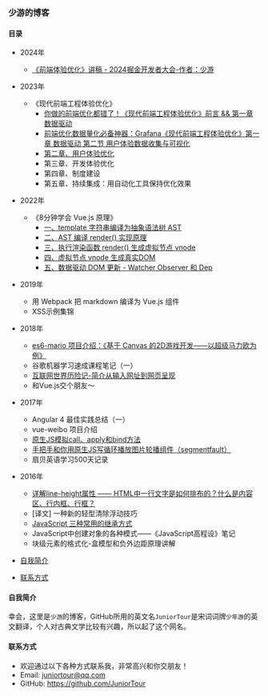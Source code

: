 ### 少游的博客



#### 目录

- 2024年
  - [《前端体验优化》讲稿 - 2024掘金开发者大会-作者：少游](https://github.com/JuniorTour/blog/issues/15)
- 2023年
  - 《现代前端工程体验优化》
    - [你做的前端优化都错了！《现代前端工程体验优化》前言 && 第一章 数据驱动](https://github.com/JuniorTour/blog/issues/12)
    - [前端优化数据量化必备神器：Grafana《现代前端工程体验优化》第一章 数据驱动 第二节 用户体验数据收集与可视化 ](https://github.com/JuniorTour/blog/issues/13)
    - [第二章、用户体验优化](https://github.com/JuniorTour/blog/issues/14)
    - 第三章、开发体验优化
    - 第四章、制度建设
    - 第五章、持续集成：用自动化工具保持优化效果
- 2022年
  - 《8分钟学会 Vue.js 原理》
    - [一、template 字符串编译为抽象语法树 AST](https://github.com/JuniorTour/blog/issues/7)
    - [二、AST 编译 render() 实现原理](https://github.com/JuniorTour/blog/issues/8)
    - [三、执行渲染函数 render() 生成虚拟节点 vnode](https://github.com/JuniorTour/blog/issues/9)
    - [四、虚拟节点 vnode 生成真实DOM](https://github.com/JuniorTour/blog/issues/10)
    - [五、数据驱动 DOM 更新 - Watcher Observer 和 Dep](https://github.com/JuniorTour/blog/issues/11)
- 2019年
  - 用 Webpack 把 markdown 编译为 Vue.js 组件
  - XSS示例集锦
- 2018年
  - [es6-mario 项目介绍：《基于 Canvas 的2D游戏开发——以超级马力欧为例》](https://github.com/JuniorTour/blog/issues/6)
  - 谷歌机器学习速成课程笔记（一）
  - [互联网世界历险记-简介从输入网址到网页呈现](https://github.com/JuniorTour/blog/issues/1)
  - 和Vue.js交个朋友～
- 2017年
  - Angular 4 最佳实践总结（一）
  - vue-weibo 项目介绍
  - [原生JS模拟call、apply和bind方法](https://github.com/JuniorTour/blog/issues/2)
  - [手把手和你用原生JS写循环播放图片轮播组件（segmentfault）](https://segmentfault.com/a/1190000009706391)
  - 扇贝英语学习500天记录
- 2016年
  - [详解line-height属性 —— HTML中一行文字是如何排布的？什么是内容区、行内框、行框？](https://github.com/JuniorTour/blog/issues/3)
  - [译文] 一种新的轻型清除浮动技巧
  - [JavaScript 三种常用的继承方式](https://github.com/JuniorTour/blog/issues/4)
  - JavaScript中创建对象的各种模式——《JavaScript高程设》笔记
  - 块级元素的格式化-盒模型和负外边距原理讲解

- [自我简介](https://github.com/JuniorTour/blog#%E8%87%AA%E6%88%91%E7%AE%80%E4%BB%8B)
- [联系方式](https://github.com/JuniorTour/blog#%E8%81%94%E7%B3%BB%E6%96%B9%E5%BC%8F)



#### 自我简介

幸会，这里是`少游`的博客，GitHub所用的英文名`JuniorTour`是宋词词牌`少年游`的英文翻译，个人对古典文学比较有兴趣，所以起了这个网名。



#### 联系方式

- 欢迎通过以下各种方式联系我，非常高兴和你交朋友！
- Email: juniortour@qq.com
- GitHub: https://github.com/JuniorTour

